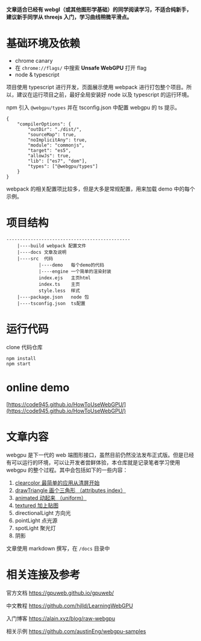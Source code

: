 <!--
 * @Author: hongxu.lin
 * @Date: 2020-07-01 14:52:34
 * @LastEditTime: 2020-07-22 14:38:44
-->

**文章适合已经有 webgl（或其他图形学基础）的同学阅读学习，不适合纯新手，建议新手同学从 threejs 入门，学习曲线稍微平滑点。**

# 基础环境及依赖

-   chrome canary
-   在 `chrome://flags/` 中搜索 **Unsafe WebGPU** 打开 flag
-   node & typescript

项目使用 typescript 进行开发，页面展示使用 webpack 进行打包整个项目。所以，建议在运行项目之前，最好全局安装好 node 以及 typescript 的运行环境。

npm 引入 `@webgpu/types` 并在 tsconfig.json 中配置 webgpu 的 ts 提示。

```
{
    "compilerOptions": {
        "outDir": "./dist/",
        "sourceMap": true,
        "noImplicitAny": true,
        "module": "commonjs",
        "target": "es5",
        "allowJs": true,
        "lib": ["es7", "dom"],
        "types": ["@webgpu/types"]
    }
}

```

webpack 的相关配置项比较多，但是大多是常规配置，用来加载 demo 中的每个示例。

# 项目结构

```
----------------------------------------------
    |----build webpack 配置文件
    |----docs 文章及说明
    |----src  代码
            |----demo   每个demo的代码
            |----engine 一个简单的渲染封装
            index.ejs   主页html
            index.ts    主页
            style.less  样式
    |----package.json   node 包
    |----tsconfig.json  ts配置
```

# 运行代码

clone 代码仓库

```
npm install
npm start
```

# online demo

[https://code945.github.io/HowToUseWebGPU/](https://code945.github.io/HowToUseWebGPU/)

# 文章内容

webgpu 是下一代的 web 端图形接口，虽然目前仍然没法发布正式版。但是已经有可以运行的环境，可以让开发者尝鲜体验，本仓库就是记录笔者学习使用 webgpu 的整个过程。其中会包括如下的一些内容：

1. [clearcolor 最简单的应用从清屏开始](docs/1.清屏.md)
2. [drawTriangle 画个三角形 （attributes index）](docs/2.绘制三角形.md)
3. [animated 动起来 （uniform）](docs/3.动起来（uniform）.md)
4. [textured 加上贴图](docs/4.材质贴图.md)
5. directionalLight 方向光
6. pointLight 点光源
7. spotLight 聚光灯
8. 阴影

文章使用 markdown 撰写，在 `/docs` 目录中

# 相关连接及参考

官方文档 https://gpuweb.github.io/gpuweb/

中文教程 https://github.com/hjlld/LearningWebGPU

入门博客 https://alain.xyz/blog/raw-webgpu

相关示例 https://github.com/austinEng/webgpu-samples
